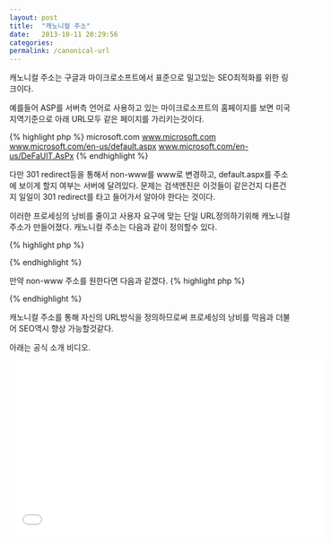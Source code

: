 ```yaml
---
layout: post
title:  "캐노니컬 주소"
date:   2013-10-11 20:29:56
categories:
permalink: /canonical-url
---
```


캐노니컬 주소는 구글과 마이크로소프트에서 표준으로 밀고있는 SEO최적화를 위한 링크이다.

예를들어 ASP를 서버측 언어로 사용하고 있는 마이크로소프트의 홈페이지를 보면 미국지역기준으로 
아래 URL모두 같은 페이지를 가리키는것이다.

{% highlight php %}
microsoft.com
www.microsoft.com
www.microsoft.com/en-us/default.aspx
www.microsoft.com/en-us/DeFaUlT.AsPx
{% endhighlight %}

다만 301 redirect등을 통해서 non-www를 www로 변경하고, default.aspx를 주소에 보이게 할지 여부는 서버에 달려있다.
문제는 검색엔진은 이것들이 같은건지 다른건지 일일이 301 redirect를 타고 들어가서 알아야 한다는 것이다.

이러한 프로세싱의 낭비를 줄이고 사용자 요구에 맞는 단일 URL정의하기위해 캐노니컬 주소가 만들어졌다. 
캐노니컬 주소는 다음과 같이 정의할수 있다.

{% highlight php %}
<link href='http://www.example.com/index.html' rel='canonical'/>
{% endhighlight %}

만약 non-www 주소를 원한다면 다음과 같겠다.
{% highlight php %}
<link href='http://example.com/index.html' rel='canonical'/>
{% endhighlight %}

캐노니컬 주소를 통해 자신의 URL방식을 정의하므로써 프로세싱의 낭비를 막음과 더불어 SEO역시 향상 가능할것같다.

아래는 공식 소개 비디오.

<iframe width="560" height="315" src="//www.youtube.com/embed/Cm9onOGTgeM" frameborder="0" allowfullscreen></iframe>
